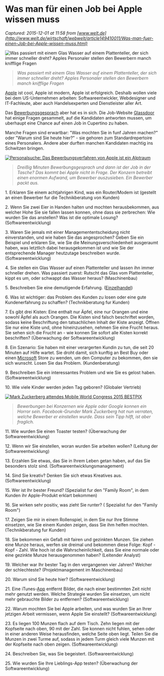 # Was man für einen Job bei Apple wissen muss

_Captured: 2015-12-01 at 11:58 from [www.welt.de](http://www.welt.de/wirtschaft/webwelt/article149410011/Was-man-fuer-einen-Job-bei-Apple-wissen-muss.html)_

![
Was passiert mit einem Glas Wasser auf einem Plattenteller, der sich immer schneller dreht? Apples Personaler stellen den Bewerbern manch knifflige Fragen
](http://img.welt.de/img/webwelt/crop149410010/293660299-ci3x2s-w300-ai2x3l/portrait-of-desperate-businessman-holding-head-in-hands.jpg)

> _Was passiert mit einem Glas Wasser auf einem Plattenteller, der sich immer schneller dreht? Apples Personaler stellen den Bewerbern manch knifflige Fragen_

[Apple](http://www.welt.de/themen/apple/) ist cool, Apple ist modern, Apple ist erfolgreich. Deshalb wollen viele bei dem US-Unternehmen arbeiten: Softwareentwickler, Webdesigner und IT-Fachleute, aber auch Handelsexperten und Dienstleister aller Art.

Das [Bewerbungsgesprach](http://www.welt.de/wirtschaft/webwelt/article137863572/So-laeuft-ein-Bewerbungsgespraech-bei-Apple.html) aber hat es in sich. Die Job-Website [Glassdoor](https://www.glassdoor.co.uk/Interview/apple-interview-questions-SRCH_KE0,5_IP2.htm) hat einige Fragen gesammelt, auf die Kandidaten antworten mussen, um uberhaupt eine Chance auf einen Job in Cupertino zu haben.

Manche Fragen sind erwartbar: "Was mochten Sie in funf Jahren machen?" oder "Warum sind Sie heute hier?" - sie gehoren zum Standardrepertoire eines Personalers. Andere aber durften manchen Kandidaten machtig ins Schwitzen bringen.

[ ![Personalsuche: Das Bewerbungsverfahren von Apple ist ein Alptraum](http://img.welt.de/img/bildergalerien/crop137889170/0869863977-ci16x9-w540/title.jpg)](http://www.welt.de/videos/article137889288/Das-Bewerbungsverfahren-von-Apple-ist-ein-Alptraum.html)

> _Dreißig Minuten Bewerbungsgesprach und dann ist der Job in der Tasche? Das kommt bei Apple nicht in Frage. Der Konzern betreibt einen enormen Aufwand, um Bewerber auszusieben. Ein Bewerber packt aus._

1\. Erklaren Sie einem achtjahrigen Kind, was ein Router/Modem ist (gestellt an einen Bewerber fur die Technikberatung von Kunden)

2\. Wenn Sie zwei Eier in Handen halten und mochten herausbekommen, aus welcher Hohe Sie sie fallen lassen konnen, ohne dass sie zerbrechen: Wie wurden Sie das anstellen? Was ist die optimale Losung? (Softwareentwicklung)

3\. Waren Sie jemals mit einer Managemententscheidung nicht einverstanden, und wie haben Sie das angesprochen? Geben Sie ein Beispiel und erklaren Sie, wie Sie die Meinungsverschiedenheit ausgeraumt haben, was letztlich dabei herausgekommen ist und wie Sie der entsprechende Manager heutzutage beschreiben wurde. (Softwareentwicklung)

4\. Sie stellen ein Glas Wasser auf einen Plattenteller und lassen ihn immer schneller drehen. Was passiert zuerst: Rutscht das Glas vom Plattenteller, kippt es um, oder schwappt das Wasser heraus? (Maschinenbau)

5\. Beschreiben Sie eine demutigende Erfahrung. ([Einzelhandel](http://www.welt.de/themen/einzelhandel/))

6\. Was ist wichtiger: das Problem des Kunden zu losen oder eine gute Kundenerfahrung zu schaffen? (Technikberatung fur Kunden)

7\. Es gibt drei Kisten: Eine enthalt nur Äpfel, eine nur Orangen und eine sowohl Äpfel als auch Orangen. Die Kisten sind falsch beschriftet worden, sodass keine Beschriftung den tatsachlichen Inhalt der Kiste anzeigt. Öffnen Sie nur eine Kiste und, ohne hineinzusehen, nehmen Sie eine Frucht heraus. Sie sehen sich die Frucht an - wie konnen Sie sofort alle Kisten korrekt beschriften? (Überwachung der Softwareentwicklung)

8\. Ein Szenario: Sie haben mit einer verargerten Kundin zu tun, die seit 20 Minuten auf Hilfe wartet. Sie droht damit, sich kunftig an Best Buy oder einen [Microsoft](http://www.welt.de/themen/microsoft/) Store zu wenden, um den Computer zu bekommen, den sie sich wunscht. Losen Sie das Problem. (Kundenberatung)

9\. Beschreiben Sie ein interessantes Problem und wie Sie es gelost haben. (Softwareentwicklung)

10\. Wie viele Kinder werden jeden Tag geboren? (Globaler Vertrieb)

[ ![Mark Zuckerberg attendes Mobile World Congress 2015   ***BESTPIX***](http://img.welt.de/img/videos/crop138095035/299986248-ci16x9-w540/Mark-Zuckerberg-attendes-Mobile-World-Congress-2015-BESTPIX-.jpg)](http://www.welt.de/videos/article138093770/Apple-und-Co-suchen-nach-dem-Einhorn.html)

> _Bewerbungen bei Konzernen wie Apple oder Google konnen ein Horror sein. Facebook-Grunder Mark Zuckerberg hat nun verraten, welche Bewerber er einstellen wurde. Dass sein Tipp hilft, ist aber fraglich._

11\. Wie wurden Sie einen Toaster testen? (Überwachung der Softwareentwicklung)

12\. Wenn wir Sie einstellen, woran wurden Sie arbeiten wollen? (Leitung der Softwareentwicklung)

13\. Erzahlen Sie etwas, das Sie in Ihrem Leben getan haben, auf das Sie besonders stolz sind. (Softwareentwicklungsmanagement)

14\. Sind Sie kreativ? Denken Sie sich etwas Kreatives aus. (Softwareentwicklung)

15\. Wer ist Ihr bester Freund? (Spezialist fur den "Family Room", in dem Kunden ihr Apple-Produkt erklart bekommen)

16\. Sie wirken sehr positiv, was zieht Sie runter? ( Spezialist fur den "Family Room")

17\. Zeigen Sie mir in einem Rollenspiel, in dem Sie nur Ihre Stimme einsetzen, wie Sie einem Kunden zeigen, dass Sie ihm helfen mochten. (Technikberatung fur Kunden)

18\. Sie bekommen ein Gefaß mit fairen und gezinkten Munzen. Sie ziehen eine Munze heraus, werfen sie dreimal und bekommen diese Folge: Kopf - Kopf - Zahl. Wie hoch ist die Wahrscheinlichkeit, dass Sie eine normale oder eine gezinkte Munze herausgenommen haben? (Leitender Analyst)

19\. Welcher war Ihr bester Tag in den vergangenen vier Jahren? Welcher der schlechteste? (Projektmanagement im Maschinenbau)

20\. Warum sind Sie heute hier? (Softwareentwicklung)

21\. Eine iTunes-[App](http://www.welt.de/themen/apps/) entfernt Bilder, die nach einer bestimmten Zeit nicht mehr genutzt werden. Welche Strategie wurden Sie einsetzen, um nicht mehr gebrauchte Bilder zu entfernen? (Softwareentwicklung)

22\. Warum mochten Sie bei Apple arbeiten, und was wurden Sie an Ihrer jetzigen Arbeit vermissen, wenn Apple Sie einstellt? (Softwareentwicklung)

23\. Es liegen 100 Munzen flach auf dem Tisch. Zehn liegen mit der Kopfseite nach oben, 90 mit der Zahl. Sie konnen nicht fuhlen, sehen oder in einer anderen Weise herausfinden, welche Seite oben liegt. Teilen Sie die Munzen in zwei Turme auf, sodass in jedem Turm gleich viele Munzen mit der Kopfseite nach oben zeigen. (Softwareentwicklung)

24\. Beschreiben Sie, was Sie begeistert. (Softwareentwicklung)

25\. Wie wurden Sie Ihre Lieblings-App testen? (Überwachung der Softwareentwicklung)
